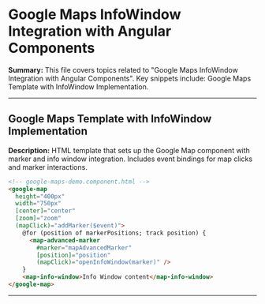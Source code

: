 # Google Maps InfoWindow Integration with Angular Components

**Summary:** This file covers topics related to "Google Maps InfoWindow Integration with Angular Components". Key snippets include: Google Maps Template with InfoWindow Implementation.

---

## Google Maps Template with InfoWindow Implementation

**Description:** HTML template that sets up the Google Map component with marker and info window integration. Includes event bindings for map clicks and marker interactions.

```html
<!-- google-maps-demo.component.html -->
<google-map
  height="400px"
  width="750px"
  [center]="center"
  [zoom]="zoom"
  (mapClick)="addMarker($event)">
    @for (position of markerPositions; track position) {
      <map-advanced-marker
        #marker="mapAdvancedMarker"
        [position]="position"
        (mapClick)="openInfoWindow(marker)" />
    }
    <map-info-window>Info Window content</map-info-window>
</google-map>
```

---